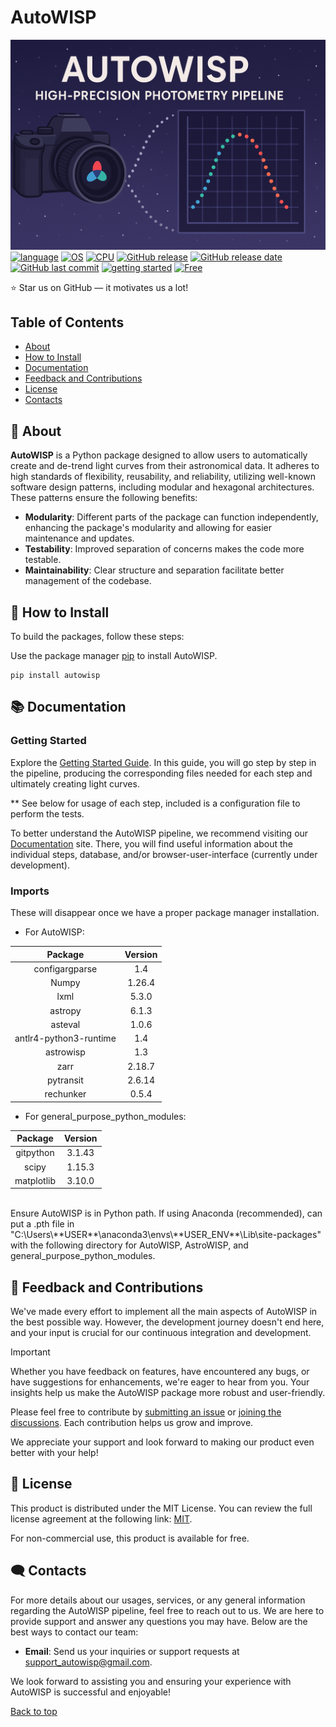 <a name="top"></a>
# AutoWISP
[![AutoWISP](https://github.com/kpenev/AutoWISP/blob/master/AutoWISP.png)](https://github.com/kpenev/AutoWISP)
[![language](https://img.shields.io/badge/Python-3776AB?logo=python&logoColor=fff)](https://www.python.org/about/)
[![OS](https://img.shields.io/badge/OS-linux%2C%20windows%2C%20macOS-0078D4)](https://github.com/kpenev/AutoWISP/tree/master/documentation)
[![CPU](https://img.shields.io/badge/CPU-x86%2C%20x64%2C%20ARM%2C%20ARM64-FF8C00)](https://github.com/kpenev/AutoWISP/tree/master/documentation)
[![GitHub release](https://img.shields.io/github/v/release/kpenev/AutoWISP)](#)
[![GitHub release date](https://img.shields.io/github/release-date/kpenev/AutoWISP)](#)
[![GitHub last commit](https://img.shields.io/github/last-commit/kpenev/AutoWISP)](#)
[![getting started](https://img.shields.io/badge/getting_started-guide-1D76DB)](https://github.com/kpenev/AutoWISP/tree/master/documentation)
[![Free](https://img.shields.io/badge/free_for_non_commercial_use-brightgreen)](#-license)

⭐ Star us on GitHub — it motivates us a lot!

## Table of Contents
- [About](#-about)
- [How to Install](#-how-to-install)
- [Documentation](#-documentation)
- [Feedback and Contributions](#-feedback-and-contributions)
- [License](#-license)
- [Contacts](#%EF%B8%8F-contacts)

## 🚀 About

**AutoWISP** is a Python package designed to allow users to automatically create and de-trend light curves from their astronomical data. It adheres to high standards of flexibility, reusability, and reliability, utilizing well-known software design patterns, including modular and hexagonal architectures. These patterns ensure the following benefits:

- **Modularity**: Different parts of the package can function independently, enhancing the package's modularity and allowing for easier maintenance and updates.
- **Testability**: Improved separation of concerns makes the code more testable.
- **Maintainability**: Clear structure and separation facilitate better management of the codebase.

## 📝 How to Install

To build the packages, follow these steps:

Use the package manager [pip](https://pip.pypa.io/en/stable/) to install AutoWISP.

    pip install autowisp

## 📚 Documentation

### Getting Started
Explore the [Getting Started Guide](https://github.com/kpenev/AutoWISP/tree/master/documentation).
In this guide, you will go step by step in the pipeline, producing the corresponding files needed for each step and ultimately creating light curves.

** See below for usage of each step, included is a configuration file to perform the tests.

To better understand the AutoWISP pipeline, we recommend visiting our [Documentation](https://github.com/kpenev/AutoWISP/tree/master/documentation) site.
There, you will find useful information about the individual steps, database, and/or browser-user-interface (currently under development).

### Imports

These will disappear once we have a proper package manager installation.

* For AutoWISP:

|         Package         |  Version  |
|:-----------------------:|:---------:|
|     configargparse      |    1.4    |
|          Numpy          |  1.26.4   |
|          lxml           |   5.3.0   |
|         astropy         |   6.1.3   |
|         asteval         |   1.0.6   |
| antlr4-python3-runtime  |    1.4    |
|        astrowisp        |    1.3    |
|          zarr           |  2.18.7   |
|        pytransit        |  2.6.14   |
|        rechunker        |   0.5.4   |

* For general_purpose_python_modules:

|         Package          |  Version  |
|:------------------------:|:---------:|
|        gitpython         |  3.1.43   |
|          scipy           |  1.15.3   |
|        matplotlib        |  3.10.0   |

<br>
Ensure AutoWISP is in Python path. If using Anaconda (recommended), can put
a .pth file in "C:\Users\**USER**\anaconda3\envs\**USER_ENV**\Lib\site-packages"
with the following directory for AutoWISP, AstroWISP, and general_purpose_python_modules.

## 🤝 Feedback and Contributions

We've made every effort to implement all the main aspects of AutoWISP in the best possible way. However, the development journey doesn't end here, and your input is crucial for our continuous integration and development.

> [!IMPORTANT]
> Whether you have feedback on features, have encountered any bugs, or have suggestions for enhancements, we're eager to hear from you. Your insights help us make the AutoWISP package more robust and user-friendly.

Please feel free to contribute by [submitting an issue](https://github.com/kpenev/AutoWISP/issues) or [joining the discussions](https://github.com/kpenev/AutoWISP/discussions). Each contribution helps us grow and improve.

We appreciate your support and look forward to making our product even better with your help!

## 📃 License

This product is distributed under the MIT License. You can review the full license agreement at the following link: [MIT](https://choosealicense.com/licenses/mit/).

For non-commercial use, this product is available for free.

## 🗨️ Contacts

For more details about our usages, services, or any general information regarding the AutoWISP pipeline, feel free to reach out to us. We are here to provide support and answer any questions you may have. Below are the best ways to contact our team:

- **Email**: Send us your inquiries or support requests at [support_autowisp@gmail.com](mailto:support_autowisp@gmail.com).

We look forward to assisting you and ensuring your experience with AutoWISP is successful and enjoyable!

[Back to top](#top)
